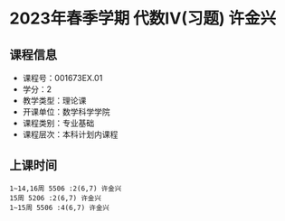 # 2023年春季学期 代数IV(习题) 许金兴






## 课程信息

- 课程号：001673EX.01
- 学分：2
- 教学类型：理论课
- 开课单位：数学科学学院
- 课程类别：专业基础
- 课程层次：本科计划内课程

## 上课时间

```
1~14,16周 5506 :2(6,7) 许金兴
15周 5206 :2(6,7) 许金兴
1~15周 5506 :4(6,7) 许金兴
```

